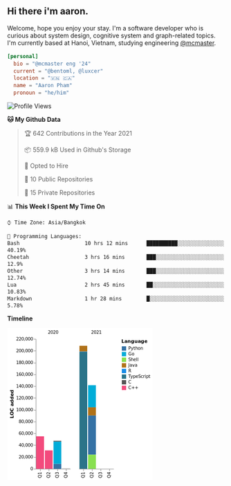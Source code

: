 <h2><b>Hi there i'm aaron. </b></h2>

Welcome, hope you enjoy your stay. I'm a software developer who is curious about system design, cognitive system and graph-related topics. I'm currently based at Hanoi, Vietnam, studying engineering [@mcmaster](https://www.mcmaster.ca/).

```toml
[personal]
  bio = "@mcmaster eng '24"
  current = "@bentoml, @luxcer"
  location = "🇻🇳 🇨🇦"
  name = "Aaron Pham"
  pronoun = "he/him"
```
<!--<img src="https://github-readme-stats.vercel.app/api?username=aarnphm&show_icons=true&count_private=true&theme=dark" height="170"/>-->
<!--<img src="https://github-readme-stats.vercel.app/api/top-langs/?username=aarnphm&layout=compact&hide=css&theme=dark" height="170" />-->

<!--START_SECTION:waka-->
![Profile Views](http://img.shields.io/badge/Profile%20Views-0-blue)

**🐱 My Github Data** 

> 🏆 642 Contributions in the Year 2021
 > 
> 📦 559.9 kB Used in Github's Storage 
 > 
> 💼 Opted to Hire
 > 
> 📜 10 Public Repositories 
 > 
> 🔑 15 Private Repositories  
 > 
📊 **This Week I Spent My Time On** 

```text
⌚︎ Time Zone: Asia/Bangkok

💬 Programming Languages: 
Bash                     10 hrs 12 mins      ██████████░░░░░░░░░░░░░░░   40.19% 
Cheetah                  3 hrs 16 mins       ███░░░░░░░░░░░░░░░░░░░░░░   12.9% 
Other                    3 hrs 14 mins       ███░░░░░░░░░░░░░░░░░░░░░░   12.74% 
Lua                      2 hrs 45 mins       ██░░░░░░░░░░░░░░░░░░░░░░░   10.83% 
Markdown                 1 hr 28 mins        █░░░░░░░░░░░░░░░░░░░░░░░░   5.78%

```

**Timeline**

![Chart not found](https://raw.githubusercontent.com/aarnphm/aarnphm/master/charts/bar_graph.png) 


<!--END_SECTION:waka-->

<!--
**aarnphm/aarnphm** is a ✨ _special_ ✨ repository because its `README.md` (this file) appears on your GitHub profile.

Here are some ideas to get you started:

- 🔭 I’m currently working on ...
- 🌱 I’m currently learning ...
- 👯 I’m looking to collaborate on ...
- 🤔 I’m looking for help with ...
- 💬 Ask me about ...
- 📫 How to reach me: ...
- 😄 Pronouns: ...
- ⚡ Fun fact: ...
-->
